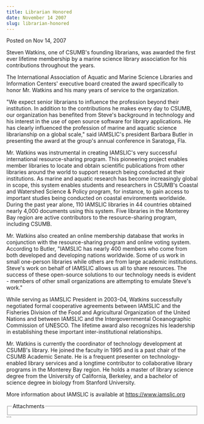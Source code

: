 ```yaml
---
title: Librarian Honored
date: November 14 2007
slug: librarian-honored
---
```


 
<span class="date">Posted on Nov 14, 2007 </span>
<p>
  Steven Watkins, one of CSUMB&apos;s founding librarians, was awarded the first
  ever lifetime membership by a marine science library association for his
  contributions throughout the years.
</p>
<p>
  The International Association of Aquatic and Marine Science Libraries and
  Information Centers&apos; executive board created the award specifically to
  honor Mr. Watkins and his many years of service to the organization.
</p>
<p>
  &quot;We expect senior librarians to influence the profession beyond their
  institution. In addition to the contributions he makes every day to CSUMB, our
  organization has benefited from Steve&apos;s background in technology and his
  interest in the use of open source software for library applications. He has
  clearly influenced the profession of marine and aquatic science librarianship
  on a global scale,&quot; said IAMSLIC&apos;s president Barbara Butler in
  presenting the award at the group&apos;s annual conference in Saratoga, Fla.
</p>
<p>
  Mr. Watkins was instrumental in creating IAMSLIC&apos;s very successful
  international resource-sharing program. This pioneering project enables member
  libraries to locate and obtain scientific publications from other libraries
  around the world to support research being conducted at their institutions. As
  marine and aquatic research has become increasingly global in scope, this
  system enables students and researchers in CSUMB&apos;s Coastal and Watershed
  Science &amp; Policy program, for instance, to gain access to important
  studies being conducted on coastal environments worldwide. During the past
  year alone, 110 IAMSLIC libraries in 44 countries obtained nearly 4,000
  documents using this system. Five libraries in the Monterey Bay region are
  active contributors to the resource-sharing program, including CSUMB.
</p>
<p>
  Mr. Watkins also created an online membership database that works in
  conjunction with the resource-sharing program and online voting system.
  According to Butler, &quot;IAMSLIC has nearly 400 members who come from both
  developed and developing nations worldwide. Some of us work in small
  one-person libraries while others are from large academic institutions.
  Steve&apos;s work on behalf of IAMSLIC allows us all to share resources. The
  success of these open-source solutions to our technology needs is evident -
  members of other small organizations are attempting to emulate Steve&apos;s
  work.&quot;
</p>
<p>
  While serving as IAMSLIC President in 2003-04, Watkins successfully negotiated
  formal cooperative agreements between IAMSLIC and the Fisheries Division of
  the Food and Agricultural Organization of the United Nations and between
  IAMSLIC and the Intergovernmental Oceanographic Commission of UNESCO. The
  lifetime award also recognizes his leadership in establishing these important
  inter-institutional relationships.
</p>
<p>
  Mr. Watkins is currently the coordinator of technology development at
  CSUMB&apos;s library. He joined the faculty in 1995 and is a past chair of the
  CSUMB Academic Senate. He is a frequent presenter on technology-enabled
  library services and a longtime contributor to collaborative library programs
  in the Monterey Bay region. He holds a master of library science degree from
  the University of California, Berkeley, and a bachelor of science degree in
  biology from Stanford University.
</p>
<p>
  More information about IAMSLIC is available at
  <a href="https://www.iamslic.org/" rel="nofollow">https://www.iamslic.org</a
  ><br />
</p>
<fieldset class="fieldgroup group-attachments">
  <legend>Attachments</legend>
  <div class="field field-type-emvideo field-field-attach-video">
    <div class="field-items">
      <div class="field-item odd">
        <div class="emvideo emvideo-video emvideo-" />
      </div>
    </div>
  </div>
</fieldset>
```
